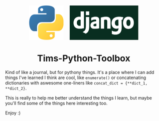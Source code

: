 <p align="center">
  <img src="img/python_logo.png" alt="python logo">&nbsp;&nbsp;&nbsp;&nbsp;
  <img src="img/django_logo.png" alt="django logo" height="110" width="220">
</p>

<h1 align="center">Tims-Python-Toolbox</h1>
  
Kind of like a journal, but for pythony things. It's a place where I can add things I've learned I think are cool, like `enumerate()` or concatenating dictionaries with aswesome one-liners like `concat_dict = {**dict_1, **dict_2}`.

This is really to help me better understand the things I learn, but maybe you'll find some of the things here interesting too.

Enjoy :)
